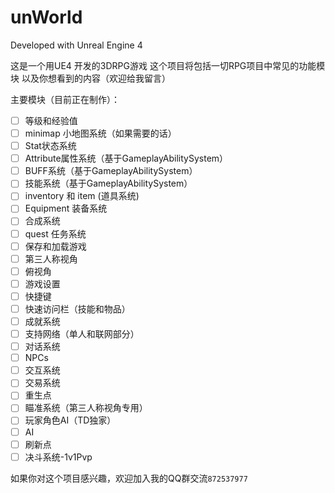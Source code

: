# unWorld

Developed with Unreal Engine 4

这是一个用UE4 开发的3DRPG游戏
这个项目将包括一切RPG项目中常见的功能模块
以及你想看到的内容（欢迎给我留言）

主要模块（目前正在制作）：

- [ ] 等级和经验值
- [ ] minimap 小地图系统（如果需要的话）
- [ ] Stat状态系统
- [ ] Attribute属性系统（基于GameplayAbilitySystem）
- [ ] BUFF系统（基于GameplayAbilitySystem）
- [ ] 技能系统（基于GameplayAbilitySystem）
- [ ] inventory 和 item (道具系统)
- [ ] Equipment 装备系统
- [ ] 合成系统
- [ ] quest 任务系统
- [ ] 保存和加载游戏
- [ ] 第三人称视角
- [ ] 俯视角
- [ ] 游戏设置
- [ ] 快捷键
- [ ] 快速访问栏（技能和物品）
- [ ] 成就系统
- [ ] 支持网络（单人和联网部分）
- [ ] 对话系统
- [ ] NPCs
- [ ] 交互系统
- [ ] 交易系统
- [ ] 重生点
- [ ] 瞄准系统（第三人称视角专用）
- [ ] 玩家角色AI（TD独家）
- [ ] AI
- [ ] 刷新点
- [ ] 决斗系统-1v1Pvp

如果你对这个项目感兴趣，欢迎加入我的QQ群交流`872537977`